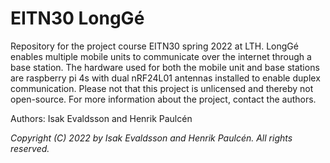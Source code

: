 # EITN30 LongGé
Repository for the project course EITN30 spring 2022 at LTH. LongGé enables multiple mobile units to communicate over the internet through a base station. The hardware used for both the mobile unit and base stations are raspberry pi 4s with dual nRF24L01 antennas installed to enable duplex communication. Please not that this project is unlicensed and thereby not open-source. For more information about the project, contact the authors.

Authors: Isak Evaldsson and Henrik Paulcén

*Copyright (C) 2022 by Isak Evaldsson and Henrik Paulcén. All rights reserved.*
